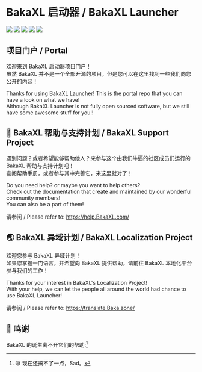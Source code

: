 # BakaXL 启动器 / BakaXL Launcher
[![](https://img.shields.io/badge/V%20ME-50-red?style=for-the-badge&logo=kfc&logoColor=red)](https://afdian.net/@TT702)
[![](https://img.shields.io/badge/We%20Are-POOR-946ce6?style=for-the-badge&logo=cashapp&logoColor=bb9aff)](https://afdian.net/@TT702)
[![](https://img.shields.io/github/issues/BakaXL-Launcher/BakaXL?style=for-the-badge)](https://github.com/BakaXL-Launcher/BakaXL/issues)
[![](https://img.shields.io/github/forks/BakaXL-Launcher/BakaXL?style=for-the-badge)](https://www.bilibili.com/video/BV1GJ411x7h7/)
[![](https://img.shields.io/github/stars/BakaXL-Launcher/BakaXL?style=for-the-badge)](https://www.bilibili.com/video/BV1GJ411x7h7/)

## 项目门户 / Portal

欢迎来到 BakaXL 启动器项目门户！ <br />
虽然 BakaXL 并不是一个全部开源的项目，但是您可以在这里找到一些我们向您公开的内容！

Thanks for using BakaXL Launcher! This is the portal repo that you can have a look on what we have! <br />
Although BakaXL Launcher is not fully open sourced software, but we still have some awesome stuff for you!!

## 🛂 BakaXL 帮助与支持计划 / BakaXL Support Project

遇到问题？或者希望能够帮助他人？来参与这个由我们牛逼的社区成员们运行的 BakaXL 帮助与支持计划吧！ <br />
查阅帮助手册，或者参与其中完善它，来这里就对了！

Do you need help? or maybe you want to help others? <br />
Check out the documentation that create and maintained by our wonderful community members! <br />
You can also be a part of them!

请参阅 / Please refer to: https://help.BakaXL.com/

## 🌏 BakaXL 异域计划 / BakaXL Localization Project

欢迎您参与 BakaXL 异域计划！ <br />
如果您掌握一门语言，并希望向 BakaXL 提供帮助，请前往 BakaXL 本地化平台参与我们的工作！

Thanks for your interest in BakaXL's Localization Project! <br />
With your help, we can let the people all around the world had chance to use BakaXL Launcher!

请参阅 / Please refer to: https://translate.Baka.zone/

## 🙏 鸣谢
BakaXL 的诞生离不开它们的帮助:[^1]

[^1]: :sweat_smile: 现在还搞不了一点，Sad。
